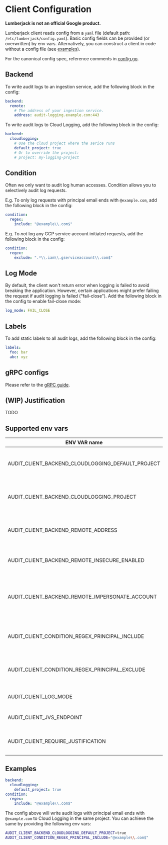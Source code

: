 # Client Configuration

**Lumberjack is not an official Google product.**

Lumberjack client reads config from a `yaml` file (default path:
`/etc/lumberjack/config.yaml`). Basic config fields can be provided (or
overwritten) by env vars. Alternatively, you can construct a client in code
without a config file (see [examples](./clients.md)).

For the canonical config spec, reference comments in
[config.go](clients/go/apis/v1alpha1/config.go).

## Backend

To write audit logs to an ingestion service, add the following block in the
config:

```yaml
backend:
  remote:
    # The address of your ingestion service.
    address: audit-logging.example.com:443
```

To write audit logs to Cloud Logging, add the following block in the config:

```yaml
backend:
  cloudlogging:
    # Use the cloud project where the serice runs
    default_project: true
    # Or to override the project:
    # project: my-logging-project
```

## Condition

Often we only want to audit log human accesses. Condition allows you to
selectively audit log requests.

E.g. To only log requests with principal email ends with `@example.com`, add the
following block in the config:

```yaml
condition:
  regex:
    include: "@example\\.com$"
```

E.g. To *not* log any GCP service account initiated requests, add the following
block in the config:

```yaml
condition:
  regex:
    exclude: ".*\\.iam\\.gserviceaccount\\.com$"
```

## Log Mode

By default, the client won't return error when logging is failed to avoid
breaking the application. However, certain applications might prefer failing the
request if audit logging is failed ("fail-close"). Add the following block in
the config to enable fail-close mode:

```yaml
log_mode: FAIL_CLOSE
```

## Labels

To add static labels to all audit logs, add the following block in the config:

```yaml
labels:
  foo: bar
  abc: xyz
```

## gRPC configs

Please refer to the [gRPC guide](./grpc.md).

## (WIP) Justification

TODO

## Supported env vars

| ENV VAR name                                      | Description                                                                        |
| ------------------------------------------------- | ---------------------------------------------------------------------------------- |
| AUDIT_CLIENT_BACKEND_CLOUDLOGGING_DEFAULT_PROJECT | Audit logging directly to cloud logging in the default project                     |
| AUDIT_CLIENT_BACKEND_CLOUDLOGGING_PROJECT         | Audit logging directly to cloud logging in the given project                       |
| AUDIT_CLIENT_BACKEND_REMOTE_ADDRESS               | Audit logging to an ingestion gRPC service in the given address                    |
| AUDIT_CLIENT_BACKEND_REMOTE_INSECURE_ENABLED      | Audit logging to an ingestion gRPC service insecurely                              |
| AUDIT_CLIENT_BACKEND_REMOTE_IMPERSONATE_ACCOUNT   | Audit logging to an ingestion gRPC service impersonating the given service account |
| AUDIT_CLIENT_CONDITION_REGEX_PRINCIPAL_INCLUDE    | Include the matching request principals in audit logging                           |
| AUDIT_CLIENT_CONDITION_REGEX_PRINCIPAL_EXCLUDE    | Exclude the matching request principals in audit logging                           |
| AUDIT_CLIENT_LOG_MODE                             | Whether to fail-close audit logging                                                |
| AUDIT_CLIENT_JVS_ENDPOINT                         | (Experimental) The JVS JWKs address                                                |
| AUDIT_CLIENT_REQUIRE_JUSTIFICATION                | (Experimental) Whether to require justification                                    |

## Examples

```yaml
backend:
  cloudlogging:
    default_project: true
condition:
  regex:
    include: "@example\\.com$"
```

The config above will write audit logs with principal email ends with
`@example.com` to Cloud Logging in the same project. You can achieve the same by
providing the following env vars:

```sh
AUDIT_CLIENT_BACKEND_CLOUDLOGGING_DEFAULT_PROJECT=true
AUDIT_CLIENT_CONDITION_REGEX_PRINCIPAL_INCLUDE="@example\\.com$"
```
